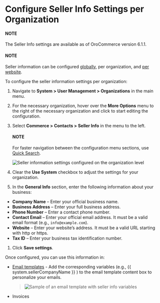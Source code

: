 <a id="org-commerce-configuration-contacts-seller-info"></a>

# Configure Seller Info Settings per Organization

#### NOTE
The Seller Info settings are available as of OroCommerce version 6.1.1.

#### NOTE
Seller information can be configured [globally](../../../../../configuration/commerce/contacts/seller-info-global.md#sys-conf-commerce-contacts-seller-info), per organization, and [per website](../../../../../websites/web-configuration/commerce/contacts/seller-info-website.md#system-website-configuration-commerce-contacts-seller-info).

To configure the seller information settings per organization:

1. Navigate to **System > User Management > Organizations** in the main menu.
2. For the necessary organization, hover over the <i class="fa fa-ellipsis-h fa-lg" aria-hidden="true"></i> **More Options** menu to the right of the necessary organization and click <i class="fas fa-cog" aria-hidden="true"></i> to start editing the configuration.
3. Select **Commerce > Contacts > Seller Info** in the menu to the left.

   #### NOTE
   For faster navigation between the configuration menu sections, use [Quick Search](../../../../../configuration/quick-search.md#user-guide-system-configuration-quick-search).

   ![Seller information settings configured on the organization level](user/img/system/config_commerce/contacts/seller-info-org.png)
4. Clear the **Use System** checkbox to adjust the settings for your organization.
5. In the **General Info** section, enter the following information about your business:

* **Company Name** – Enter your official business name.
* **Business Address** – Enter your full business address.
* **Phone Number** – Enter a contact phone number.
* **Contact Email** – Enter your official email address. It must be a valid email format (e.g., `info@example.com`).
* **Website** – Enter your website’s address. It must be a valid URL starting with http or https.
* **Tax ID** – Enter your business tax identification number.

1. Click **Save settings**.

Once configured, you can use this information in:

* [Email templates](../../../../../emails/email-templates.md#user-guide-email-template) - Add the corresponding variables (e.g., {{ system.sellerCompanyName }} ) to the email template content box to personalize your emails.
  > ![Sample of an email template with seller info variables](user/img/system/config_commerce/contacts/seller-info-email-templates.png)
* Invoices

<!-- fa-bars = fa-navicon -->
<!-- Ic Tiles is used as Set As Default in saved views, and as tiles in display layout options -->
<!-- IcPencil refers to Rename in Commerce and Inline Editing in CRM -->
<!-- Check mark in the square. -->
<!-- SortDesc is also used as drop-down arrow -->
<!-- A -->
<!-- B -->
<!-- C -->
<!-- D -->
<!-- E -->
<!-- F -->
<!-- G -->
<!-- H -->
<!-- I -->
<!-- L -->
<!-- M -->
<!-- P -->
<!-- R -->
<!-- S -->
<!-- T -->
<!-- U -->
<!-- Z -->
